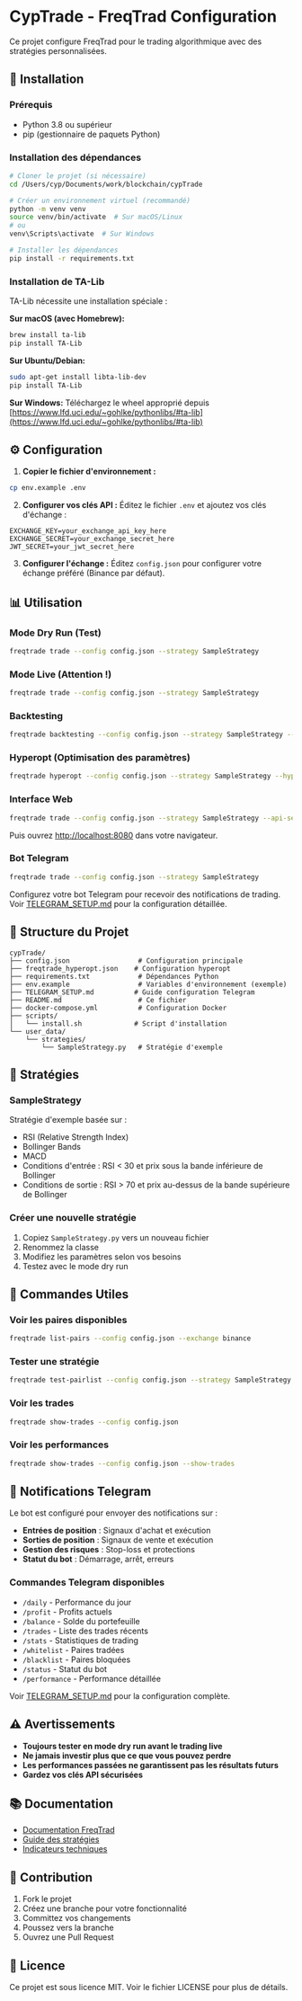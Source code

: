 # CypTrade - FreqTrad Configuration

Ce projet configure FreqTrad pour le trading algorithmique avec des stratégies personnalisées.

## 🚀 Installation

### Prérequis

- Python 3.8 ou supérieur
- pip (gestionnaire de paquets Python)

### Installation des dépendances

```bash
# Cloner le projet (si nécessaire)
cd /Users/cyp/Documents/work/blockchain/cypTrade

# Créer un environnement virtuel (recommandé)
python -m venv venv
source venv/bin/activate  # Sur macOS/Linux
# ou
venv\Scripts\activate  # Sur Windows

# Installer les dépendances
pip install -r requirements.txt
```

### Installation de TA-Lib

TA-Lib nécessite une installation spéciale :

**Sur macOS (avec Homebrew):**

```bash
brew install ta-lib
pip install TA-Lib
```

**Sur Ubuntu/Debian:**

```bash
sudo apt-get install libta-lib-dev
pip install TA-Lib
```

**Sur Windows:**
Téléchargez le wheel approprié depuis [https://www.lfd.uci.edu/~gohlke/pythonlibs/#ta-lib](https://www.lfd.uci.edu/~gohlke/pythonlibs/#ta-lib)

## ⚙️ Configuration

1. **Copier le fichier d'environnement :**

```bash
cp env.example .env
```

2. **Configurer vos clés API :**
Éditez le fichier `.env` et ajoutez vos clés d'échange :

```env
EXCHANGE_KEY=your_exchange_api_key_here
EXCHANGE_SECRET=your_exchange_secret_here
JWT_SECRET=your_jwt_secret_here
```

3. **Configurer l'échange :**
Éditez `config.json` pour configurer votre échange préféré (Binance par défaut).

## 📊 Utilisation

### Mode Dry Run (Test)

```bash
freqtrade trade --config config.json --strategy SampleStrategy
```

### Mode Live (Attention !)

```bash
freqtrade trade --config config.json --strategy SampleStrategy
```

### Backtesting

```bash
freqtrade backtesting --config config.json --strategy SampleStrategy --timerange 20231201-20231231
```

### Hyperopt (Optimisation des paramètres)

```bash
freqtrade hyperopt --config config.json --strategy SampleStrategy --hyperopt-loss SharpeHyperOptLoss --epochs 100
```

### Interface Web

```bash
freqtrade trade --config config.json --strategy SampleStrategy --api-server
```

Puis ouvrez <http://localhost:8080> dans votre navigateur.

### Bot Telegram

```bash
freqtrade trade --config config.json --strategy SampleStrategy
```

Configurez votre bot Telegram pour recevoir des notifications de trading. Voir [TELEGRAM_SETUP.md](TELEGRAM_SETUP.md) pour la configuration détaillée.

## 📁 Structure du Projet

```
cypTrade/
├── config.json                 # Configuration principale
├── freqtrade_hyperopt.json    # Configuration hyperopt
├── requirements.txt            # Dépendances Python
├── env.example                 # Variables d'environnement (exemple)
├── TELEGRAM_SETUP.md          # Guide configuration Telegram
├── README.md                   # Ce fichier
├── docker-compose.yml          # Configuration Docker
├── scripts/
│   └── install.sh             # Script d'installation
└── user_data/
    └── strategies/
        └── SampleStrategy.py   # Stratégie d'exemple
```

## 🎯 Stratégies

### SampleStrategy

Stratégie d'exemple basée sur :

- RSI (Relative Strength Index)
- Bollinger Bands
- MACD
- Conditions d'entrée : RSI < 30 et prix sous la bande inférieure de Bollinger
- Conditions de sortie : RSI > 70 et prix au-dessus de la bande supérieure de Bollinger

### Créer une nouvelle stratégie

1. Copiez `SampleStrategy.py` vers un nouveau fichier
2. Renommez la classe
3. Modifiez les paramètres selon vos besoins
4. Testez avec le mode dry run

## 🔧 Commandes Utiles

### Voir les paires disponibles

```bash
freqtrade list-pairs --config config.json --exchange binance
```

### Tester une stratégie

```bash
freqtrade test-pairlist --config config.json --strategy SampleStrategy
```

### Voir les trades

```bash
freqtrade show-trades --config config.json
```

### Voir les performances

```bash
freqtrade show-trades --config config.json --show-trades
```

## 📱 Notifications Telegram

Le bot est configuré pour envoyer des notifications sur :

- **Entrées de position** : Signaux d'achat et exécution
- **Sorties de position** : Signaux de vente et exécution
- **Gestion des risques** : Stop-loss et protections
- **Statut du bot** : Démarrage, arrêt, erreurs

### Commandes Telegram disponibles

- `/daily` - Performance du jour
- `/profit` - Profits actuels
- `/balance` - Solde du portefeuille
- `/trades` - Liste des trades récents
- `/stats` - Statistiques de trading
- `/whitelist` - Paires tradées
- `/blacklist` - Paires bloquées
- `/status` - Statut du bot
- `/performance` - Performance détaillée

Voir [TELEGRAM_SETUP.md](TELEGRAM_SETUP.md) pour la configuration complète.

## ⚠️ Avertissements

- **Toujours tester en mode dry run avant le trading live**
- **Ne jamais investir plus que ce que vous pouvez perdre**
- **Les performances passées ne garantissent pas les résultats futurs**
- **Gardez vos clés API sécurisées**

## 📚 Documentation

- [Documentation FreqTrad](https://www.freqtrade.io/)
- [Guide des stratégies](https://www.freqtrade.io/en/latest/strategy-customization/)
- [Indicateurs techniques](https://www.freqtrade.io/en/latest/strategy-customization/#technical-indicators)

## 🤝 Contribution

1. Fork le projet
2. Créez une branche pour votre fonctionnalité
3. Committez vos changements
4. Poussez vers la branche
5. Ouvrez une Pull Request

## 📄 Licence

Ce projet est sous licence MIT. Voir le fichier LICENSE pour plus de détails.
